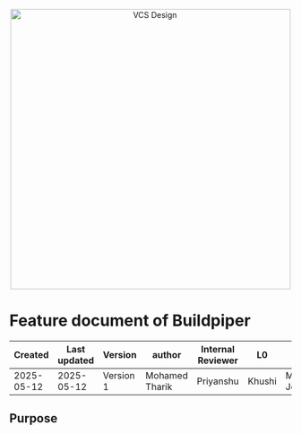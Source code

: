 <p align="center">
  <img src="https://github.com/user-attachments/assets/9ed09a96-a6f0-4b75-9ab9-25ac6b9d9e4b" alt="VCS Design" width="500"/>
</p>

# **Feature document of Buildpiper**

| Created        | Last updated      | Version         | author|  Internal Reviewer | L0 | L1 | L2|
|----------------|----------------|-----------------|-----------------|-----|------|----|----|
| 2025-05-12  | 2025-05-12   |     Version 1         |  Mohamed Tharik |Priyanshu|Khushi|Mukul Joshi |Piyush Upadhyay|

## Purpose
